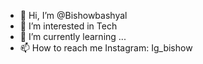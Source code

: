 - 👋 Hi, I’m @Bishowbashyal
- 👀 I’m interested in Tech
- 🌱 I’m currently learning ...
- 📫 How to reach me
  Instagram: Ig_bishow

<!---
Bishowbashyal/Bishowbashyal is a ✨ special ✨ repository because its `README.md` (this file) appears on your GitHub profile.
You can click the Preview link to take a look at your changes.
--->
